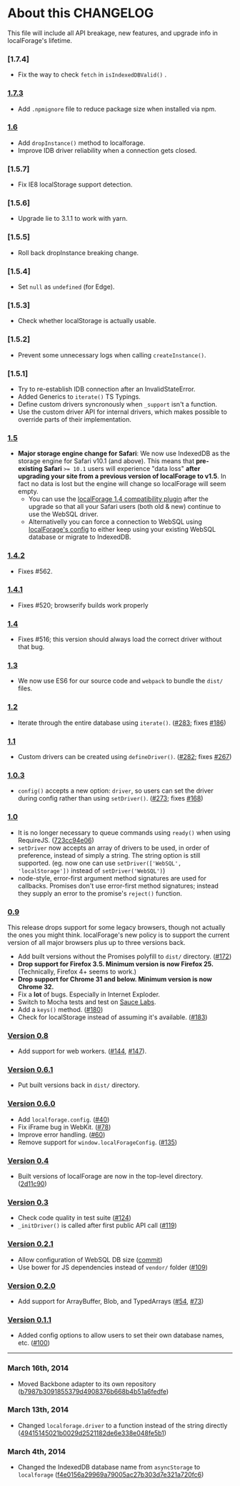 # About this CHANGELOG

This file will include all API breakage, new features, and upgrade info in
localForage's lifetime.

### [1.7.4]

* Fix the way to check `fetch` in `isIndexedDBValid()` .

### [1.7.3](https://github.com/mozilla/localForage/releases/tag/1.7.3)

* Add `.npmignore` file to reduce package size when installed via npm.

### [1.6](https://github.com/mozilla/localForage/releases/tag/1.6.0)

* Add `dropInstance()` method to localforage.
* Improve IDB driver reliability when a connection gets closed.

### [1.5.7]

* Fix IE8 localStorage support detection.

### [1.5.6]

* Upgrade lie to 3.1.1 to work with yarn.

### [1.5.5]

* Roll back dropInstance breaking change.

### [1.5.4]

* Set `null` as `undefined` (for Edge).

### [1.5.3]

* Check whether localStorage is actually usable.

### [1.5.2]

* Prevent some unnecessary logs when calling `createInstance()`.

### [1.5.1]

* Try to re-establish IDB connection after an InvalidStateError.
* Added Generics to `iterate()` TS Typings.
* Define custom drivers syncronously when `_support` isn't a function.
* Use the custom driver API for internal drivers, which makes possible to override parts of their implementation.

### [1.5](https://github.com/mozilla/localForage/releases/tag/1.5.0)
* **Major storage engine change for Safari**: We now use IndexedDB as the storage engine for Safari v10.1 (and above). This means that **pre-existing Safari** `>= 10.1` users will experience "data loss" **after upgrading your site from a previous version of localForage to v1.5**. In fact no data is lost but the engine will change so localForage will seem empty.
  * You can use the [localForage 1.4 compatibility plugin](https://github.com/localForage/localForage-compatibility-1-4) after the upgrade so that all your Safari users (both old & new) continue to use the WebSQL driver.
  * Alternativelly you can force a connection to WebSQL using [localForage's config](https://localforage.github.io/localForage/#settings-api-setdriver) to either keep using your existing WebSQL database or migrate to IndexedDB.

### [1.4.2](https://github.com/mozilla/localForage/releases/tag/1.4.2)
* Fixes #562.

### [1.4.1](https://github.com/mozilla/localForage/releases/tag/1.4.1)
* Fixes #520; browserify builds work properly

### [1.4](https://github.com/mozilla/localForage/releases/tag/1.4.0)
* Fixes #516; this version should always load the correct driver without that bug.

### [1.3](https://github.com/mozilla/localForage/releases/tag/1.3.0)
* We now use ES6 for our source code and `webpack` to bundle the `dist/` files.

### [1.2](https://github.com/mozilla/localForage/releases/tag/1.2.0)
* Iterate through the entire database using `iterate()`. ([#283](https://github.com/mozilla/localForage/pull/283); fixes [#186](https://github.com/mozilla/localForage/pull/186))

### [1.1](https://github.com/mozilla/localForage/releases/tag/1.1.0)
* Custom drivers can be created using `defineDriver()`. ([#282](https://github.com/mozilla/localForage/pull/282); fixes [#267](https://github.com/mozilla/localForage/pull/267))

### [1.0.3](https://github.com/mozilla/localForage/releases/tag/1.0.3)
* `config()` accepts a new option: `driver`, so users can set the driver during config rather than using `setDriver()`. ([#273](https://github.com/mozilla/localForage/pull/273); fixes [#168](https://github.com/mozilla/localForage/pull/168))

### [1.0](https://github.com/mozilla/localForage/releases/tag/1.0.0)

* It is no longer necessary to queue commands using `ready()` when using RequireJS. ([723cc94e06](https://github.com/mozilla/localForage/commit/723cc94e06af4f5ba4c53fa65524ccd5f6c4432e))
* `setDriver` now accepts an array of drivers to be used, in order of preference, instead of simply a string. The string option is still supported. (eg. now one can use `setDriver(['WebSQL', 'localStorage'])` instead of `setDriver('WebSQL')`)
* node-style, error-first argument method signatures are used for callbacks. Promises don't use error-first method signatures; instead they supply an error to the promise's `reject()` function.

### [0.9](https://github.com/mozilla/localForage/releases/tag/0.9.1)

This release drops support for some legacy browsers, though not actually the
ones you might think. localForage's new policy is to support the current
version of all major browsers plus up to three versions back.

* Add built versions without the Promises polyfill to `dist/` directory. ([#172](https://github.com/mozilla/localForage/pull/172))
* **Drop support for Firefox 3.5. Minimum version is now Firefox 25.** (Technically, Firefox 4+ seems to work.)
* **Drop support for Chrome 31 and below. Minimum version is now Chrome 32.**
* Fix a **lot** of bugs. Especially in Internet Exploder.
* Switch to Mocha tests and test on [Sauce Labs](https://saucelabs.com/).
* Add a `keys()` method. ([#180](https://github.com/mozilla/localForage/pull/180))
* Check for localStorage instead of assuming it's available. ([#183](https://github.com/mozilla/localForage/pull/183))

### [Version 0.8](https://github.com/mozilla/localForage/releases/tag/0.8.1)

* Add support for web workers. ([#144](https://github.com/mozilla/localForage/pull/144), [#147](https://github.com/mozilla/localForage/pull/147)).

### [Version 0.6.1](https://github.com/mozilla/localForage/releases/tag/0.6.1)

* Put built versions back in `dist/` directory.

### [Version 0.6.0](https://github.com/mozilla/localForage/releases/tag/0.6.0)

* Add `localforage.config`. ([#40](https://github.com/mozilla/localForage/pull/140))
* Fix iFrame bug in WebKit. ([#78](https://github.com/mozilla/localForage/issues/78))
* Improve error handling. ([#60](https://github.com/mozilla/localForage/issues/60))
* Remove support for `window.localForageConfig`. ([#135](https://github.com/mozilla/localForage/issues/135))

### [Version 0.4](https://github.com/mozilla/localForage/releases/tag/0.4.0)

* Built versions of localForage are now in the top-level directory. ([2d11c90](https://github.com/mozilla/localForage/commit/2d11c90))

### [Version 0.3](https://github.com/mozilla/localForage/releases/tag/0.3.0)

* Check code quality in test suite ([#124](https://github.com/mozilla/localForage/pull/124))
* `_initDriver()` is called after first public API call ([#119](https://github.com/mozilla/localForage/pull/119))

### [Version 0.2.1](https://github.com/mozilla/localForage/releases/tag/0.2.1)

* Allow configuration of WebSQL DB size ([commit](https://github.com/mozilla/localForage/commit/6e78fff51a23e729206a03e5b750e959d8610f8c))
* Use bower for JS dependencies instead of `vendor/` folder ([#109](https://github.com/mozilla/localForage/pull/109))

### [Version 0.2.0](https://github.com/mozilla/localForage/releases/tag/0.2.0)

* Add support for ArrayBuffer, Blob, and TypedArrays ([#54](https://github.com/mozilla/localForage/pull/54), [#73](https://github.com/mozilla/localForage/pull/73))

### [Version 0.1.1](https://github.com/mozilla/localForage/releases/tag/0.1.1)

* Added config options to allow users to set their own database names, etc. ([#100](https://github.com/mozilla/localForage/pull/100))

---

### March 16th, 2014

* Moved Backbone adapter to its own repository ([b7987b3091855379d4908376b668b4b51a6fedfe](https://github.com/mozilla/localForage/commit/b7987b3091855379d4908376b668b4b51a6fedfe))

### March 13th, 2014

* Changed `localforage.driver` to a function instead of the string directly ([49415145021b0029d2521182de6e338e048fe5b1](https://github.com/mozilla/localForage/commit/49415145021b0029d2521182de6e338e048fe5b1))

### March 4th, 2014

* Changed the IndexedDB database name from `asyncStorage` to `localforage` ([f4e0156a29969a79005ac27b303d7e321a720fc6](https://github.com/mozilla/localForage/commit/f4e0156a29969a79005ac27b303d7e321a720fc6))
